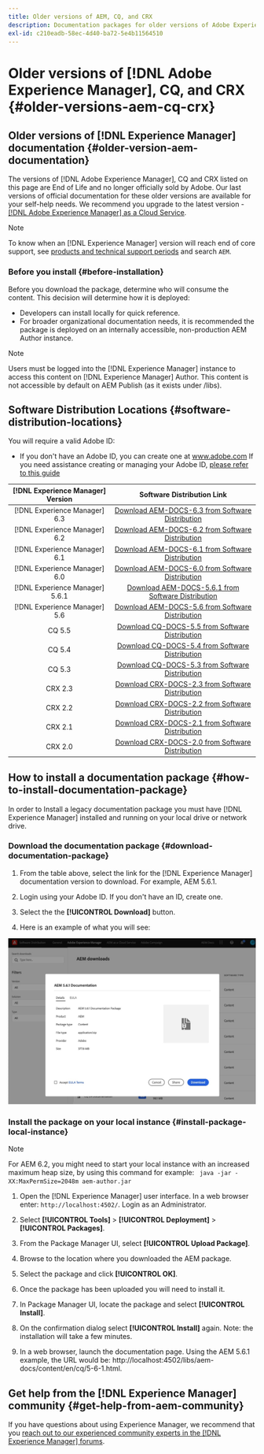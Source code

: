 ```yaml
---
title: Older versions of AEM, CQ, and CRX
description: Documentation packages for older versions of Adobe Experience Manager, CQ and CRX.
exl-id: c210eadb-58ec-4d40-ba72-5e4b11564510
---
```

# Older versions of [!DNL Adobe Experience Manager], CQ, and CRX {#older-versions-aem-cq-crx}

## Older versions of [!DNL Experience Manager] documentation {#older-version-aem-documentation}

The versions of [!DNL Adobe Experience Manager], CQ and CRX listed on this page are End of Life and no longer officially sold by Adobe. Our last versions of official documentation for these older versions are available for your self-help needs. We recommend you upgrade to the latest version - [[!DNL Adobe Experience Manager] as a Cloud Service](https://experienceleague.adobe.com/docs/experience-manager-cloud-service.html).

>[!NOTE]
>
>To know when an [!DNL Experience Manager] version will reach end of core support, see [products and technical support periods](https://helpx.adobe.com/support/programs/eol-matrix.html) and search `AEM`.

### Before you install {#before-installation}

Before you download the package, determine who will consume the content. This decision will determine how it is deployed:

* Developers can install locally for quick reference.
* For broader organizational documentation needs, it is recommended the package is deployed on an internally accessible, non-production AEM Author instance.

>[!NOTE]
>
>Users must be logged into the [!DNL Experience Manager] instance to access this content on [!DNL Experience Manager] Author. This content is not accessible by default on AEM Publish (as it exists under /libs).

## Software Distribution Locations {#software-distribution-locations}

You will require a valid Adobe ID:

* If you don't have an Adobe ID, you can create one at www.adobe.com
If you need assistance creating or managing your Adobe ID, [please refer to this guide](https://helpx.adobe.com/manage-account.html)

| [!DNL Experience Manager] Version |             Software Distribution Link             |
|:-----------:|:--------------------------------------------------:|
| [!DNL Experience Manager] 6.3     | [Download AEM-DOCS-6.3 from Software Distribution](https://experience.adobe.com/#/downloads/content/software-distribution/en/aem.html?package=/content/software-distribution/en/details.html/content/dam/aem/public/adobe/packages/aem-docs/aem-docs-6-3.zip)  |
| [!DNL Experience Manager] 6.2     | [Download AEM-DOCS-6.2 from Software Distribution](https://experience.adobe.com/#/downloads/content/software-distribution/en/aem.html?package=/content/software-distribution/en/details.html/content/dam/aem/public/adobe/packages/aem-docs/aem-docs-6-2.zip)  |
| [!DNL Experience Manager] 6.1     | [Download AEM-DOCS-6.1 from Software Distribution](https://experience.adobe.com/#/downloads/content/software-distribution/en/aem.html?package=/content/software-distribution/en/details.html/content/dam/aem/public/adobe/packages/aem-docs/aem-6-1.zip)  |
| [!DNL Experience Manager] 6.0     | [Download AEM-DOCS-6.0 from Software Distribution](https://experience.adobe.com/#/downloads/content/software-distribution/en/aem.html?package=/content/software-distribution/en/details.html/content/dam/aem/public/adobe/packages/aem-docs/aem-docs-6-0.zip)  |
| [!DNL Experience Manager] 5.6.1   | [Download AEM-DOCS-5.6.1 from Software Distribution](https://experience.adobe.com/#/downloads/content/software-distribution/en/aem.html?package=/content/software-distribution/en/details.html/content/dam/aem/public/adobe/packages/aem-docs/aem-docs-5-6-1.zip)|
| [!DNL Experience Manager] 5.6     | [Download AEM-DOCS-5.6 from Software Distribution](https://experience.adobe.com/#/downloads/content/software-distribution/en/aem.html?package=/content/software-distribution/en/details.html/content/dam/aem/public/adobe/packages/aem-docs/aem-docs-5-6.zip)  |
| CQ 5.5      | [Download CQ-DOCS-5.5 from Software Distribution](https://experience.adobe.com/#/downloads/content/software-distribution/en/aem.html?package=%2Fcontent%2Fsoftware-distribution%2Fen%2Fdetails.html%2Fcontent%2Fdam%2Faem%2Fpublic%2Fadobe%2Fpackages%2Faem-docs%2Faem-docs-5-5.zip)   |
| CQ 5.4      | [Download CQ-DOCS-5.4 from Software Distribution](https://experience.adobe.com/#/downloads/content/software-distribution/en/aem.html?package=/content/software-distribution/en/details.html/content/dam/aem/public/adobe/packages/aem-docs/aem-docs-5-4.zip)   |
| CQ 5.3      | [Download CQ-DOCS-5.3 from Software Distribution](https://experience.adobe.com/#/downloads/content/software-distribution/en/aem.html?package=/content/software-distribution/en/details.html/content/dam/aem/public/adobe/packages/aem-docs/aem-docs-5-3.zip)   |
| CRX 2.3     | [Download CRX-DOCS-2.3 from Software Distribution](https://experience.adobe.com/#/downloads/content/software-distribution/en/aem.html?package=/content/software-distribution/en/details.html/content/dam/aem/public/adobe/packages/aem-docs/crx-docs-2-3.zip)  |
| CRX 2.2     | [Download CRX-DOCS-2.2 from Software Distribution](https://experience.adobe.com/#/downloads/content/software-distribution/en/aem.html?package=/content/software-distribution/en/details.html/content/dam/aem/public/adobe/packages/aem-docs/crx-docs-2-2.zip)  |
| CRX 2.1     | [Download CRX-DOCS-2.1 from Software Distribution](https://experience.adobe.com/#/downloads/content/software-distribution/en/aem.html?package=/content/software-distribution/en/details.html/content/dam/aem/public/adobe/packages/aem-docs/crx-docs-2-1.zip)  |
| CRX 2.0     | [Download CRX-DOCS-2.0 from Software Distribution](https://experience.adobe.com/#/downloads/content/software-distribution/en/aem.html?package=/content/software-distribution/en/details.html/content/dam/aem/public/adobe/packages/aem-docs/crx-docs-2-0.zip)  |

## How to install a documentation package {#how-to-install-documentation-package}

In order to Install a legacy documentation package you must have [!DNL Experience Manager] installed and running on your local drive or network drive.

### Download the documentation package {#download-documentation-package}

1. From the table above, select the link for the [!DNL Experience Manager] documentation version to download. For example, AEM 5.6.1.

1. Login using your Adobe ID. If you don't have an ID, create one.

1. Select the the **[!UICONTROL Download]** button.

1. Here is an example of what you will see:

![Example Software Distribution](assets/screen_shot_2020-07-10at161922.jpg)

### Install the package on your local instance {#install-package-local-instance}

>[!NOTE]
>
>For AEM 6.2, you might need to start your local instance with an increased maximum heap size, by using this command for example: ` java -jar -XX:MaxPermSize=2048m aem-author.jar`

1. Open the [!DNL Experience Manager] user interface. In a web browser enter: `http://localhost:4502/`. Login as an Administrator.

1. Select **[!UICONTROL Tools]** > **[!UICONTROL Deployment]** > **[!UICONTROL Packages]**.

1. From the Package Manager UI, select **[!UICONTROL Upload Package]**.

1. Browse to the location where you downloaded the AEM package.

1. Select the package and click **[!UICONTROL OK]**.

1. Once the package has been uploaded you will need to install it.

1. In Package Manager UI, locate the package and select **[!UICONTROL Install]**.

1. On the confirmation dialog select **[!UICONTROL Install]** again. Note: the installation will take a few minutes.

1. In a web browser, launch the documentation page. Using the AEM 5.6.1 example, the URL would be: http://localhost:4502/libs/aem-docs/content/en/cq/5-6-1.html.

## Get help from the [!DNL Experience Manager] community {#get-help-from-aem-community}

If you have questions about using Experience Manager, we recommend that you [reach out to our experienced community experts in the [!DNL Experience Manager] forums](https://experienceleaguecommunities.adobe.com/t5/adobe-experience-manager/ct-p/adobe-experience-manager-community).
